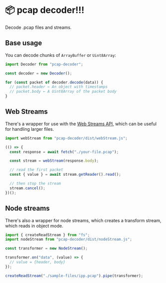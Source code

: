 # 📦 pcap decoder!!!

Decode .pcap files and streams.

## Base usage

You can decode chunks of `ArrayBuffer` or `Uint8Array`:

```ts
import Decoder from "pcap-decoder";

const decoder = new Decoder();

for (const packet of decoder.decode(data)) {
  // packet.header ← An object with timestamps
  // packet.body ← A Uint8Array of the packet body
}
```

## Web Streams

There's a wrapper for use with the [Web Streams API](https://developer.mozilla.org/en-US/docs/Web/API/Streams_API), which can be useful for handling larger files.

```ts
import webStream from "pcap-decoder/dist/webStream.js";

(() => {
  const response = await fetch("./your-file.pcap");

  const stream = webStream(response.body);

  // read the first packet
  const { value } = await stream.getReader().read();

  // then stop the stream
  stream.cancel();
})();
```

## Node streams

There's also a wrapper for node streams, which creates a transform stream, which reads in object mode.

```js
import { createReadStream } from "fs";
import nodeStream from "pcap-decoder/dist/nodeStream.js";

const transformer = new NodeStream();

transformer.on("data", (value) => {
  // value = {header, body}
});

createReadStream("./sample-files/ipp.pcap").pipe(transformer);
```
